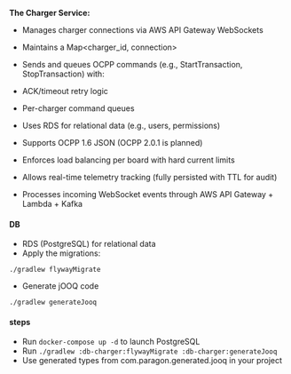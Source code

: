 **The Charger Service:**

-   Manages charger connections via AWS API Gateway WebSockets

-   Maintains a Map<charger_id, connection>

-   Sends and queues OCPP commands (e.g., StartTransaction, StopTransaction) with:

-   ACK/timeout retry logic

-   Per-charger command queues

-   Uses RDS for relational data (e.g., users, permissions)

-   Supports OCPP 1.6 JSON (OCPP 2.0.1 is planned)

-   Enforces load balancing per board with hard current limits

-   Allows real-time telemetry tracking (fully persisted with TTL for audit)

-   Processes incoming WebSocket events through AWS API Gateway + Lambda + Kafka

#### DB
-   RDS (PostgreSQL) for relational data
- Apply the migrations:
```
./gradlew flywayMigrate
```
- Generate jOOQ code
```
./gradlew generateJooq
```
#### steps 
- Run ```docker-compose up -d``` to launch PostgreSQL
- Run ```./gradlew :db-charger:flywayMigrate :db-charger:generateJooq```
- Use generated types from com.paragon.generated.jooq in your project
